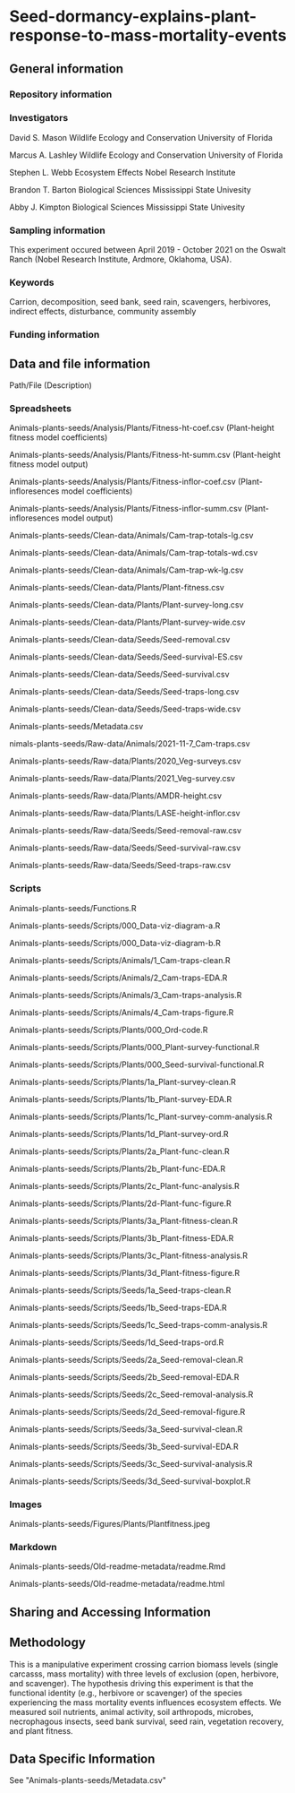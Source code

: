 # Seed-dormancy-explains-plant-response-to-mass-mortality-events

## General information ##

### Repository information ###

### Investigators ###

David S. Mason
Wildlife Ecology and Conservation
University of Florida

Marcus A. Lashley
Wildlife Ecology and Conservation
University of Florida

Stephen L. Webb
Ecosystem Effects
Nobel Research Institute

Brandon T. Barton
Biological Sciences
Mississippi State Univesity

Abby J. Kimpton
Biological Sciences
Mississippi State Univesity

### Sampling information ###
This experiment occured between April 2019 - October 2021 on the Oswalt Ranch (Nobel Research Institute, Ardmore, Oklahoma, USA).

### Keywords ###
Carrion, decomposition, seed bank, seed rain, scavengers, herbivores, indirect effects, disturbance, community assembly

### Funding information ###

## Data and file information ##
Path/File (Description)

### Spreadsheets ###
Animals-plants-seeds/Analysis/Plants/Fitness-ht-coef.csv (Plant-height fitness model coefficients)

Animals-plants-seeds/Analysis/Plants/Fitness-ht-summ.csv (Plant-height fitness model output)

Animals-plants-seeds/Analysis/Plants/Fitness-inflor-coef.csv (Plant-infloresences model coefficients)

Animals-plants-seeds/Analysis/Plants/Fitness-inflor-summ.csv (Plant-infloresences model output)

Animals-plants-seeds/Clean-data/Animals/Cam-trap-totals-lg.csv

Animals-plants-seeds/Clean-data/Animals/Cam-trap-totals-wd.csv

Animals-plants-seeds/Clean-data/Animals/Cam-trap-wk-lg.csv

Animals-plants-seeds/Clean-data/Plants/Plant-fitness.csv

Animals-plants-seeds/Clean-data/Plants/Plant-survey-long.csv

Animals-plants-seeds/Clean-data/Plants/Plant-survey-wide.csv

Animals-plants-seeds/Clean-data/Seeds/Seed-removal.csv

Animals-plants-seeds/Clean-data/Seeds/Seed-survival-ES.csv

Animals-plants-seeds/Clean-data/Seeds/Seed-survival.csv

Animals-plants-seeds/Clean-data/Seeds/Seed-traps-long.csv

Animals-plants-seeds/Clean-data/Seeds/Seed-traps-wide.csv

Animals-plants-seeds/Metadata.csv

nimals-plants-seeds/Raw-data/Animals/2021-11-7_Cam-traps.csv

Animals-plants-seeds/Raw-data/Plants/2020_Veg-surveys.csv

Animals-plants-seeds/Raw-data/Plants/2021_Veg-survey.csv

Animals-plants-seeds/Raw-data/Plants/AMDR-height.csv

Animals-plants-seeds/Raw-data/Plants/LASE-height-inflor.csv

Animals-plants-seeds/Raw-data/Seeds/Seed-removal-raw.csv

Animals-plants-seeds/Raw-data/Seeds/Seed-survival-raw.csv

Animals-plants-seeds/Raw-data/Seeds/Seed-traps-raw.csv


### Scripts ###
Animals-plants-seeds/Functions.R

Animals-plants-seeds/Scripts/000_Data-viz-diagram-a.R

Animals-plants-seeds/Scripts/000_Data-viz-diagram-b.R

Animals-plants-seeds/Scripts/Animals/1_Cam-traps-clean.R

Animals-plants-seeds/Scripts/Animals/2_Cam-traps-EDA.R

Animals-plants-seeds/Scripts/Animals/3_Cam-traps-analysis.R

Animals-plants-seeds/Scripts/Animals/4_Cam-traps-figure.R

Animals-plants-seeds/Scripts/Plants/000_Ord-code.R

Animals-plants-seeds/Scripts/Plants/000_Plant-survey-functional.R

Animals-plants-seeds/Scripts/Plants/000_Seed-survival-functional.R

Animals-plants-seeds/Scripts/Plants/1a_Plant-survey-clean.R

Animals-plants-seeds/Scripts/Plants/1b_Plant-survey-EDA.R

Animals-plants-seeds/Scripts/Plants/1c_Plant-survey-comm-analysis.R

Animals-plants-seeds/Scripts/Plants/1d_Plant-survey-ord.R

Animals-plants-seeds/Scripts/Plants/2a_Plant-func-clean.R

Animals-plants-seeds/Scripts/Plants/2b_Plant-func-EDA.R

Animals-plants-seeds/Scripts/Plants/2c_Plant-func-analysis.R

Animals-plants-seeds/Scripts/Plants/2d-Plant-func-figure.R

Animals-plants-seeds/Scripts/Plants/3a_Plant-fitness-clean.R

Animals-plants-seeds/Scripts/Plants/3b_Plant-fitness-EDA.R

Animals-plants-seeds/Scripts/Plants/3c_Plant-fitness-analysis.R

Animals-plants-seeds/Scripts/Plants/3d_Plant-fitness-figure.R

Animals-plants-seeds/Scripts/Seeds/1a_Seed-traps-clean.R

Animals-plants-seeds/Scripts/Seeds/1b_Seed-traps-EDA.R

Animals-plants-seeds/Scripts/Seeds/1c_Seed-traps-comm-analysis.R

Animals-plants-seeds/Scripts/Seeds/1d_Seed-traps-ord.R

Animals-plants-seeds/Scripts/Seeds/2a_Seed-removal-clean.R

Animals-plants-seeds/Scripts/Seeds/2b_Seed-removal-EDA.R

Animals-plants-seeds/Scripts/Seeds/2c_Seed-removal-analysis.R

Animals-plants-seeds/Scripts/Seeds/2d_Seed-removal-figure.R

Animals-plants-seeds/Scripts/Seeds/3a_Seed-survival-clean.R

Animals-plants-seeds/Scripts/Seeds/3b_Seed-survival-EDA.R

Animals-plants-seeds/Scripts/Seeds/3c_Seed-survival-analysis.R

Animals-plants-seeds/Scripts/Seeds/3d_Seed-survival-boxplot.R

### Images ###
Animals-plants-seeds/Figures/Plants/Plantfitness.jpeg

### Markdown ###
Animals-plants-seeds/Old-readme-metadata/readme.Rmd

Animals-plants-seeds/Old-readme-metadata/readme.html

## Sharing and Accessing Information ##

## Methodology ##
This is a manipulative experiment crossing carrion biomass levels (single carcasss, mass mortality) with three levels of exclusion (open, herbivore, and scavenger). The hypothesis driving this experiment is that the functional identity (e.g., herbivore or scavenger) of the species experiencing the mass mortality events influences ecosystem effects. We measured soil nutrients, animal activity, soil arthropods, microbes, necrophagous insects, seed bank survival, seed rain, vegetation recovery, and plant fitness. 

## Data Specific Information ##
See "Animals-plants-seeds/Metadata.csv"


